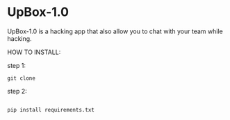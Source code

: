 # UpBox-1.0
UpBox-1.0 is a hacking app that also allow you to chat with your team while hacking.

HOW TO INSTALL:

step 1: 
```
git clone
```
step 2:
```

pip install requirements.txt
```
